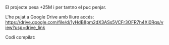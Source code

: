 El projecte pesa +25M i per tantno el puc penjar.

L'he pujat a Google Drive amb lliure accés: 
https://drive.google.com/file/d/1yHdB8pm2dX3ASs5VCFr3OFR7h4Xi0Rqs/view?usp=drive_link

Codi compilat:


